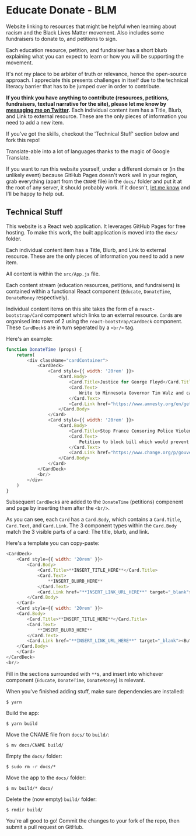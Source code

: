 # Educate Donate - BLM

Website linking to resources that might be helpful when learning about racism and the Black Lives Matter movement. Also includes some fundraisers to donate to, and petitions to sign.

Each education resource, petition, and fundraiser has a short blurb explaining what you can expect to learn or how you will be supporting the movement.

It's not my place to be arbiter of truth or relevance, hence the open-source approach. I appreciate this presents challenges in itself due to the technical literacy barrier that has to be jumped over in order to contribute.

**If you think you have anything to contribute (resources, petitions, fundraisers, textual narrative for the site), please let me know by [messaging me on Twitter](https://twitter.com/sam__drew).** Each individual content item has a Title, Blurb, and Link to external resource. These are the only pieces of information you need to add a new item.

If you've got the skills, checkout the 'Technical Stuff' section below and fork this repo!

Translate-able into a lot of languages thanks to the magic of Google Translate.

If you want to run this website yourself, under a different domain or (in the unlikely event) because GitHub Pages doesn't work well in your region, grab everything (apart from the `CNAME` file) in the `docs/` folder and put it at the root of any server, it should probably work. If it doesn't, [let me know](https://twitter.com/sam__drew) and I'll be happy to help out.

## Technical Stuff

This website is a React web application. It leverages GitHub Pages for free hosting. To make this work, the built application is moved into the `docs/` folder.

Each individual content item has a Title, Blurb, and Link to external resource. These are the only pieces of information you need to add a new item.

All content is within the `src/App.js` file.

Each content stream (education resources, petitions, and fundraisers) is contained within a functional React component (`Educate`, `DonateTime`, `DonateMoney` respectively).

Individual content items on this site takes the form of a `react-bootstrap/Card` component which links to an external resource. `Card`s are organised into rows of 2 using the `react-bootstrap/CardDeck` component. These `CardDeck`s are in turn seperated by a `<br/>` tag.

Here's an example:

```js
function DonateTime (props) {
    return(
        <div className="cardContainer">
            <CardDeck>
                <Card style={{ width: '20rem' }}>
                    <Card.Body>
                        <Card.Title>Justice for George Floyd</Card.Title>
                        <Card.Text>
                            Write to Minnesota Governor Tim Walz and call on USA authorities to make sure that all those responsible in the death of George Floyd and many others are held accountable.
                        </Card.Text>
                        <Card.Link href="https://www.amnesty.org/en/get-involved/take-action/george-floyd-police-violence-usa/" target="_blank"><Button variant="primary">Go To Petition</Button></Card.Link>
                    </Card.Body>
                </Card>
                <Card style={{ width: '20rem' }}>
                    <Card.Body>
                        <Card.Title>Stop France Censoring Police Violence Images</Card.Title>
                        <Card.Text>
                            Petition to block bill which would prevent images/video of police brutality being shared on social media in France.
                        </Card.Text>
                        <Card.Link href="https://www.change.org/p/gouvernement-fran%C3%A7ais-refus-de-la-loi-visant-%C3%A0-emp%C3%AAcher-la-diffusion-des-images-de-violences-polici%C3%A8res" target="_blank"><Button variant="primary">Go To Petition</Button></Card.Link>
                    </Card.Body>
                </Card>
            </CardDeck>
            <br/>
        </div>
    )
}

```

Subsequent `CardDeck`s are added to the `DonateTime` (petitions) compenent and page by inserting them after the `<br/>`.

As you can see, each `Card` has a `Card.Body`, which contains a `Card.Title`, `Card.Text`, and `Card.Link`. The 3 component types within the `Card.Body` match the 3 visible parts of a card: The title, blurb, and link.

Here's a template you can copy-paste:

```js
<CardDeck>
    <Card style={{ width: '20rem' }}>
        <Card.Body>
            <Card.Title>**INSERT_TITLE_HERE**</Card.Title>
            <Card.Text>
                **INSERT_BLURB_HERE**
            </Card.Text>
            <Card.Link href="**INSERT_LINK_URL_HERE**" target="_blank"><Button variant="primary">Go To Petition</Button></Card.Link>
        </Card.Body>
    </Card>
    <Card style={{ width: '20rem' }}>
    <Card.Body>
        <Card.Title>**INSERT_TITLE_HERE**</Card.Title>
        <Card.Text>
            **INSERT_BLURB_HERE**
        </Card.Text>
        <Card.Link href="**INSERT_LINK_URL_HERE**" target="_blank"><Button variant="primary">Go To Petition</Button></Card.Link>
    </Card.Body>
    </Card>
</CardDeck>
<br/>
```

Fill in the sections surrounded with `**`s, and insert into whichever component (`Educate`, `DonateTime`, `DonateMoney`) is relevant.

When you've finished adding stuff, make sure dependencies are installed:
```
$ yarn
```
Build the app:
```
$ yarn build
```
Move the CNAME file from `docs/` to `build/`:
```
$ mv docs/CNAME build/
```
Empty the `docs/` folder:
```
$ sudo rm -r docs/*
```
Move the app to the `docs/` folder:
```
$ mv build/* docs/
```
Delete the (now empty) `build/` folder:
```
$ rmdir build/
```

You're all good to go! Commit the changes to your fork of the repo, then submit a pull request on GitHub.
